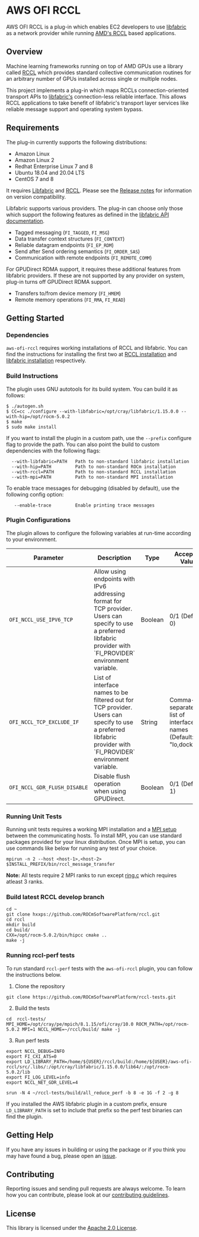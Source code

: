 # AWS OFI RCCL

AWS OFI RCCL is a plug-in which enables EC2 developers to use
[libfabric](https://github.com/ofiwg/libfabric) as a network provider while
running [AMD's RCCL](https://github.com/ROCmSoftwarePlatform/rccl) based applications.

## Overview

Machine learning frameworks running on top of AMD GPUs use a library called
[RCCL](https://github.com/ROCmSoftwarePlatform/rccl) which provides standard collective
communication routines for an arbitrary number of GPUs installed across single
or multiple nodes.

This project implements a plug-in which maps RCCLs connection-oriented
transport APIs to [libfabric's](https://ofiwg.github.io/libfabric/)
connection-less reliable interface. This allows RCCL applications to take
benefit of libfabric's transport layer services like reliable message support
and operating system bypass.

## Requirements

The plug-in currently supports the following distributions:
* Amazon Linux
* Amazon Linux 2
* Redhat Enterprise Linux 7 and 8
* Ubuntu 18.04 and 20.04 LTS
* CentOS 7 and 8

It requires [Libfabric](http://github.com/ofiwg/libfabric/)
and [RCCL](http://github.com/https://github.com/ROCmSoftwarePlatform/rccl).  Please see the
[Release notes](http://github.com/aws/aws-ofi-rccl/releases) for
information on version compatibility.

Libfabric supports various providers. The plug-in can choose only those which
support the following features as defined in the
[libfabric API documentation](https://github.com/ofiwg/libfabric/tree/master/man/).

* Tagged messaging (`FI_TAGGED`, `FI_MSG`)
* Data transfer context structures (`FI_CONTEXT`)
* Reliable datagram endpoints (`FI_EP_RDM`)
* Send after Send ordering semantics (`FI_ORDER_SAS`)
* Communication with remote endpoints (`FI_REMOTE_COMM`)

For GPUDirect RDMA support, it requires these additional features from libfabric
providers. If these are not supported by any provider on system, plug-in turns off
GPUDirect RDMA support.

* Transfers to/from device memory (`FI_HMEM`)
* Remote memory operations (`FI_RMA`, `FI_READ`)

## Getting Started

### Dependencies

`aws-ofi-rccl` requires working installations of RCCL and libfabric. You can
find the instructions for installing the first two at
[RCCL installation](https://github.com/ROCmSoftwarePlatform/rccl) and
[libfabric installation](https://github.com/ofiwg/libfabric) respectively.

### Build Instructions

The plugin uses GNU autotools for its build system. You can build it as follows:

```
$ ./autogen.sh
$ CC=cc ./configure --with-libfabric=/opt/cray/libfabric/1.15.0.0 --with-hip=/opt/rocm-5.0.2
$ make
$ sudo make install
```

If you want to install the plugin in a custom path, use the `--prefix`
configure flag to provide the path. You can also point the build to custom
dependencies with the following flags:

```
  --with-libfabric=PATH   Path to non-standard libfabric installation
  --with-hip=PATH         Path to non-standard ROCm installation
  --with-rccl=PATH        Path to non-standard RCCL installation
  --with-mpi=PATH         Path to non-standard MPI installation
```

To enable trace messages for debugging (disabled by default), use the
following config option:

```
   --enable-trace         Enable printing trace messages
```

### Plugin Configurations

The plugin allows to configure the following variables at run-time according to your environment.

<table>
   <thead>
      <th>Parameter</th>
      <th>Description</th>
      <th>Type</th>
      <th>Accepted Value</th>
   </thead>
   <tr>
      <td><code>OFI_NCCL_USE_IPV6_TCP</code></td>
      <td>Allow using endpoints with IPv6 addressing format for TCP provider. Users can specify to use a preferred libfabric provider with `FI_PROVIDER` environment variable.</td>
      <td>Boolean</td>
      <td>0/1 (Default: 0)</td>
   </tr>
   <tr>
      <td><code>OFI_NCCL_TCP_EXCLUDE_IF</code></td>
      <td>List of interface names to be filtered out for TCP provider. Users can specify to use a preferred libfabric provider with `FI_PROVIDER` environment variable.</td>
      <td>String</td>
      <td>Comma-separated list of interface names (Default: "lo,docker0")</td>
   </tr>
   <tr>
      <td><code>OFI_NCCL_GDR_FLUSH_DISABLE</code></td>
      <td>Disable flush operation when using GPUDirect.</td>
      <td>Boolean</td>
      <td>0/1 (Default: 1)</td>
   </tr>
</table>


### Running Unit Tests

Running unit tests requires a working MPI installation and a
[MPI setup](https://www.open-mpi.org/faq/?category=running) between the
communicating hosts.  To install MPI, you can use standard packages provided
for your linux distribution. Once MPI is setup, you can use commands like below
for running any test of your choice.

```
mpirun -n 2 --host <host-1>,<host-2> $INSTALL_PREFIX/bin/rccl_message_transfer
```

**Note:** All tests require 2 MPI ranks to run except [ring.c](tests/ring.c)
which requires atleast 3 ranks.

### Build latest RCCL develop branch
```
cd ~
git clone hxxps://github.com/ROCmSoftwarePlatform/rccl.git
cd rccl
mkdir build
cd build/
CXX=/opt/rocm-5.0.2/bin/hipcc cmake ..
make -j
```

### Running rccl-perf tests

To run standard `rccl-perf` tests with the `aws-ofi-rccl` plugin, you can
follow the instructions below.

1. Clone the repository
```
git clone https://github.com/ROCmSoftwarePlatform/rccl-tests.git
```

2. Build the tests
```
cd  rccl-tests/
MPI_HOME=/opt/cray/pe/mpich/8.1.15/ofi/cray/10.0 ROCM_PATH=/opt/rocm-5.0.2 MPI=1 NCCL_HOME=~/rccl/build/ make -j
```

3. Run perf tests
```
export NCCL_DEBUG=INFO
export FI_CXI_ATS=0
export LD_LIBRARY_PATH=/home/${USER}/rccl/build:/home/${USER}/aws-ofi-rccl/src/.libs/:/opt/cray/libfabric/1.15.0.0/lib64/:/opt/rocm-5.0.2/lib
export FI_LOG_LEVEL=info
export NCCL_NET_GDR_LEVEL=4

srun -N 4 ~/rccl-tests/build/all_reduce_perf -b 8 -e 1G -f 2 -g 8
```

If you installed the AWS libfabric plugin in a custom prefix, ensure
`LD_LIBRARY_PATH` is set to include that prefix so the perf test binaries can
find the plugin.

## Getting Help

If you have any issues in building or using the package or if you think you may
have found a bug, please open an
[issue](https://github.com/ROCmSoftwarePlatform/aws-ofi-rccl/issues).

## Contributing

Reporting issues and sending pull requests are always welcome. To learn how you
can contribute, please look at our
[contributing guidelines](CONTRIBUTING.md#contributing-guidelines).

## License

This library is licensed under the [Apache 2.0 License](LICENSE).
